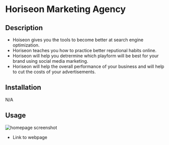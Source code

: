 # Horiseon Marketing Agency

## Description

- Hoiseon gives you the tools to become better at search engine optimization.
- Horiseon teaches you how to practice better reputional habits online.
- Horiseon will help you detrermine which playform will be best for your brand using social media marketing.
- Horiseon will help the overall performance of your business and will help to cut the costs of your advertisements.

## Installation

N/A

## Usage

![homepage screenshot](./assets/images/screenshot-finished.png)

- Link to webpage
